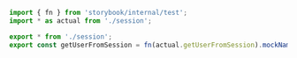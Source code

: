 ```ts filename="lib/session.mock.ts" renderer="common" language="ts"
import { fn } from 'storybook/internal/test';
import * as actual from './session';

export * from './session';
export const getUserFromSession = fn(actual.getUserFromSession).mockName('getUserFromSession');
```
